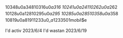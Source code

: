 1‌$0‌$3‌$4‌$8‌$u‌$0‌$_‌$a‌$3‌$4‌$8
1‌$0‌$3‌$1‌$6‌$u‌$0‌$_‌$a‌$3‌$1‌$6
1‌$0‌$2‌$4‌$1‌$u‌$0‌$_‌$a‌$2‌$4‌$1
1‌$0‌$2‌$6‌$2‌$u‌$0‌$_‌$a‌$2‌$6‌$2
1‌$0‌$1‌$2‌$8‌$u‌$0‌$_‌$a‌$1‌$2‌$8
1‌$0‌$2‌$9‌$5‌$u‌$0‌$_‌$a‌$2‌$9‌$5
1‌$0‌$2‌$8‌$5‌$u‌$0‌$_‌$a‌$2‌$8‌$5
1‌$0‌$3‌$5‌$8‌$u‌$0‌$_‌$a‌$3‌$5‌$8
1‌$0‌$8‌$1‌$9‌$u‌$0‌$_‌$a‌$8‌$1‌$9
1‌$1‌$2‌$3‌$3‌$u‌$0‌$_‌$a‌$1‌$2‌$3‌$3
5‌$0‌$1‌$m‌$o‌$b‌$i‌$l‌$e


I'd activ
2023/6/4
I'd wastan
2023/6/19
